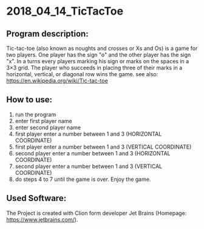 # 2018_04_14_TicTacToe

## Program description:
Tic-tac-toe (also known as noughts and crosses or Xs and Os) is a game for two players. One player has the sign "o" and the other player has the sign "x". In a turns every players marking his sign or marks on the spaces in a 3×3 grid. The player who succeeds in placing three of their marks in a horizontal, vertical, or diagonal row wins the game. see also: https://en.wikipedia.org/wiki/Tic-tac-toe 

## How to use:
1. run the program
2. enter first player name
3. enter second player name
4. first player enter a number between 1 and 3 (HORIZONTAL COORDINATE)
5. first player enter a number between 1 and 3 (VERTICAL COORDINATE)
6. second player enter a number between 1 and 3 (HORIZONTAL COORDINATE)
7. second player enter a number between 1 and 3 (VERTICAL COORDINATE)
8. do steps 4 to 7 until the game is over. Enjoy the game.

## Used Software:
The Project is created with Clion form developer Jet Brains (Homepage: https://www.jetbrains.com/).
